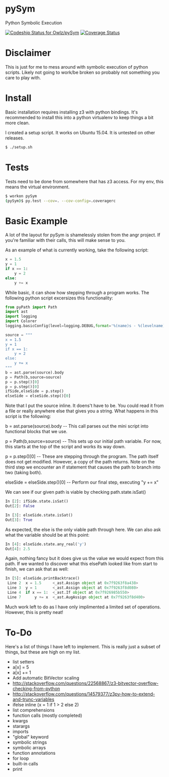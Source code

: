 # pySym
Python Symbolic Execution

[ ![Codeship Status for Owlz/pySym](https://codeship.com/projects/691a2930-c591-0133-c81b-4e8753dd3f97/status?branch=master)](https://codeship.com/projects/138556)
[![Coverage Status](https://coveralls.io/repos/github/Owlz/pySym/badge.svg?branch=HEAD)](https://coveralls.io/github/Owlz/pySym?branch=HEAD)

# Disclaimer
This is just for me to mess around with symbolic execution of python scripts. Likely not going to work/be broken so probably not something you care to play with.

# Install
Basic installation requires installing z3 with python bindings. It's recommended to install this into a python virtualenv to keep things a bit more clean.

I created a setup script. It works on Ubuntu 15.04. It is untested on other releases.

```bash
$ ./setup.sh
```

# Tests
Tests need to be done from somewhere that has z3 access. For my env, this means the virtual environment.

```bash
$ workon pySym
(pySym)$ py.test --cov=. --cov-config=.coveragerc
```

# Basic Example
A lot of the layout for pySym is shamelessly stolen from the angr project. If you're familiar with their calls, this will make sense to you.

As an example of what is currently working, take the following script:

```python
x = 1.5
y = 1
if x == 1:
    y = 2
else:
    y += x
```

While basic, it can show how stepping through a program works. The following python script excersizes this functionality:

```python
from pyPath import Path
import ast
import logging
import Colorer
logging.basicConfig(level=logging.DEBUG,format='%(name)s - %(levelname)s - %(message)s', datefmt='%m/%d/%Y %I:%M:%S %p')

source = """
x = 1.5
y = 1
if x == 1:
    y = 2
else:
    y += x
"""
b = ast.parse(source).body
p = Path(b,source=source)
p = p.step()[0]
p = p.step()[0]
ifSide,elseSide = p.step()
elseSide = elseSide.step()[0]
```

Note that I put the source inline. It doens't have to be. You could read it from a file or really anywhere else that gives you a string. What happens in this script is the following:

b = ast.parse(source).body -- This call parses out the mini script into functional blocks that we use.

p = Path(b,source=source) -- This sets up our initial path variable. For now, this starts at the top of the script and works its way down.

p = p.step()[0] -- These are stepping through the program. The path itself does not get modified. However, a copy of the path returns. Note on the third step we encounter an if statement that causes the path to branch into two (taking both).

elseSide = elseSide.step()[0] -- Perform our final step, executing "y += x"

We can see if our given path is viable by checking path.state.isSat()

```python
In [2]: ifSide.state.isSat()
Out[2]: False

In [3]: elseSide.state.isSat()
Out[3]: True
```

As expected, the else is the only viable path through here. We can also ask what the variable should be at this point:

```python
In [4]: elseSide.state.any_real('y')
Out[4]: 2.5
```

Again, nothing fancy but it does give us the value we would expect from this path. If we wanted to discover what this elsePath looked like from start to finish, we can ask that as well:

```python
In [5]: elseSide.printBacktrace()
 Line 2  x = 1.5     <_ast.Assign object at 0x7f9263f8a438>    
 Line 3  y = 1       <_ast.Assign object at 0x7f9263f8d080>    
 Line 4  if x == 1:  <_ast.If object at 0x7f926985b550>        
 Line 7      y += x  <_ast.AugAssign object at 0x7f9263f8d400> 
```

Much work left to do as I have only implimented a limited set of operations. However, this is pretty neat!

# To-Do
Here's a list of things I have left to implement. This is really just a subset of things, but these are high on my list.

* list setters
 * a[x] = 5
 * a[x] += 1
* Add automatic BitVector scaling
 * http://stackoverflow.com/questions/22568867/z3-bitvector-overflow-checking-from-python
 * http://stackoverflow.com/questions/14579377/z3py-how-to-extend-and-trunc-variables
* ifelse inline (x = 1 if 1 > 2 else 2)
* list comprehensions
* function calls (mostly completed)
 * kwargs
 * starargs
* imports
* "global" keyword
* symbolic strings
* symbolic arrays
* function annotations
* for loop
* built-in calls
 * print
